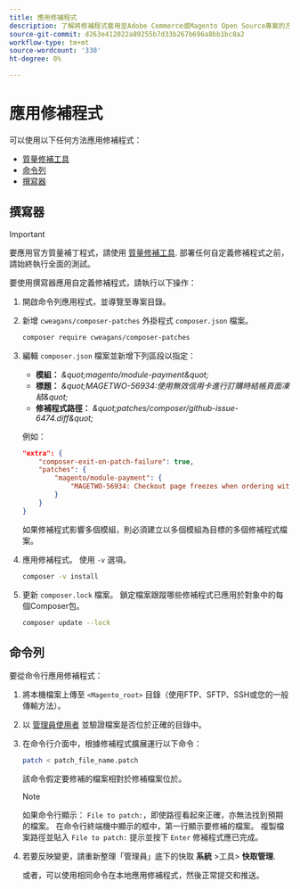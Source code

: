 ```yaml
---
title: 應用修補程式
description: 了解將修補程式套用至Adobe Commerce或Magento Open Source專案的方法。
source-git-commit: d263e412022a89255b7d33b267b696a8bb1bc8a2
workflow-type: tm+mt
source-wordcount: '330'
ht-degree: 0%

---
```



# 應用修補程式

可以使用以下任何方法應用修補程式：

- [質量修補工具](https://devdocs.magento.com/quality-patches/tool.html)
- [命令列](../patches/apply.md#command-line)
- [撰寫器](../patches/apply.md#composer)

## 撰寫器

>[!IMPORTANT]
>
>要應用官方質量補丁程式，請使用 [質量修補工具](https://devdocs.magento.com/quality-patches/tool.html). 部署任何自定義修補程式之前，請始終執行全面的測試。

要使用撰寫器應用自定義修補程式，請執行以下操作：

1. 開啟命令列應用程式，並導覽至專案目錄。
1. 新增 `cweagans/composer-patches` 外掛程式 `composer.json` 檔案。

   ```bash
   composer require cweagans/composer-patches
   ```

1. 編輯 `composer.json` 檔案並新增下列區段以指定：
   - **模組：** *\&quot;magento/module-payment\&quot;*
   - **標題：** *\&quot;MAGETWO-56934:使用無效信用卡進行訂購時結帳頁面凍結\&quot;*
   - **修補程式路徑：** *\&quot;patches/composer/github-issue-6474.diff\&quot;*

   例如：

   ```json
   "extra": {
       "composer-exit-on-patch-failure": true,
       "patches": {
           "magento/module-payment": {
               "MAGETWO-56934: Checkout page freezes when ordering with Authorize.net with invalid credit card": "patches/composer/github-issue-6474.diff"
           }
       }
   }
   ```

   如果修補程式影響多個模組，則必須建立以多個模組為目標的多個修補程式檔案。

1. 應用修補程式。 使用 `-v` 選項。

   ```bash
   composer -v install
   ```

1. 更新 `composer.lock` 檔案。 鎖定檔案跟蹤哪些修補程式已應用於對象中的每個Composer包。

   ```bash
   composer update --lock
   ```

## 命令列

要從命令行應用修補程式：

1. 將本機檔案上傳至 `<Magento_root>` 目錄（使用FTP、SFTP、SSH或您的一般傳輸方法）。
1. 以 [管理員使用者](../../configuration/cli/config-cli.md#prerequisites) 並驗證檔案是否位於正確的目錄中。
1. 在命令行介面中，根據修補程式擴展運行以下命令：

   ```bash
   patch < patch_file_name.patch
   ```

   該命令假定要修補的檔案相對於修補檔案位於。

   >[!NOTE]
   >
   >如果命令行顯示： `File to patch:`，即使路徑看起來正確，亦無法找到預期的檔案。 在命令行終端機中顯示的框中，第一行顯示要修補的檔案。 複製檔案路徑並貼入 `File to patch:` 提示並按下 `Enter` 修補程式應已完成。

1. 若要反映變更，請重新整理「管理員」底下的快取 **系統** >工具> **快取管理**.

   或者，可以使用相同命令在本地應用修補程式，然後正常提交和推送。
